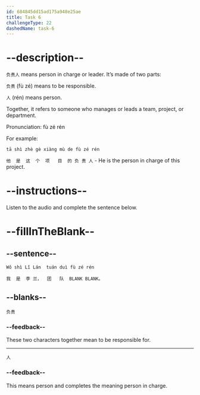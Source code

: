 ```yaml
---
id: 684845dd15ad175a948e25ae
title: Task 6
challengeType: 22
dashedName: task-6
---
```


<!-- (audio) 李兰：我是李兰，团队负责人。 -->

# --description--

`负责人` means person in charge or leader. It’s made of two parts:

`负责` (fù zé) means to be responsible.

`人` (rén) means person.

Together, it refers to someone who manages or leads a team, project, or department.

Pronunciation: fù zé rén

For example:

`tā shì zhè gè xiàng mù de fù zé rén`

`他  是  这  个  项   目  的 负 责 人` - He is the person in charge of this project.

# --instructions--

Listen to the audio and complete the sentence below.

# --fillInTheBlank--

## --sentence--

`Wǒ shì Lǐ Lán  tuán duì fù zé rén`  

`我  是  李 兰，  团   队  BLANK BLANK。`

## --blanks--

`负责`

### --feedback--

These two characters together mean to be responsible for.

---

`人`

### --feedback--

This means person and completes the meaning person in charge.
